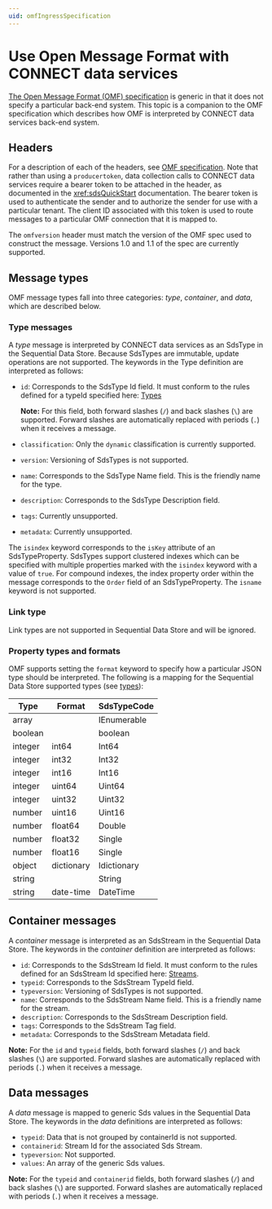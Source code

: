 ```yaml
---
uid: omfIngressSpecification
---
```


# Use Open Message Format with CONNECT data services

[The Open Message Format (OMF) specification](https://docs.aveva.com/bundle/omf) is generic in that it does not specify a particular back-end system. This topic is a companion to the OMF specification which describes how OMF is interpreted by CONNECT data services back-end system.

## Headers

For a description of each of the headers, see [OMF specification](https://docs.aveva.com/bundle/omf). Note that rather than using a ``producertoken``, data collection calls to CONNECT data services require a bearer token to be attached in the header, as documented in the <xref:sdsQuickStart> documentation. The bearer token is used to authenticate the sender and to authorize the sender for use with a particular tenant. The client ID associated with this token is used to route messages to a particular OMF connection that it is mapped to.

The ``omfversion`` header must match the version of the OMF spec used to construct the message. Versions 1.0 and 1.1 of the spec are currently supported.

## Message types

OMF message types fall into three categories: *type*, *container*, and *data*, which are described below.

### Type messages

A *type* message is interpreted by CONNECT data services as an SdsType in the Sequential Data Store. Because SdsTypes are immutable, update operations are not supported. The keywords in the Type definition are interpreted as follows:

- ``id``: Corresponds to the SdsType Id field. It must conform to the rules defined for a typeId specified here: [Types](xref:sdsTypes)

   **Note:** For this field, both forward slashes (`/`) and back slashes (`\`) are supported. Forward slashes are automatically replaced with periods (`.`) when it receives a message.

- ``classification``: Only the ``dynamic`` classification is currently supported.

- ``version``: Versioning of SdsTypes is not supported.

- ``name``: Corresponds to the SdsType Name field. This is the friendly name for the type.

- ``description``: Corresponds to the SdsType Description field.

- ``tags``: Currently unsupported.

- ``metadata``: Currently unsupported.

The ``isindex`` keyword corresponds to the ``isKey`` attribute of an SdsTypeProperty. SdsTypes support clustered indexes which can be specified with multiple properties marked with the ``isindex`` keyword with a value of ``true``. For compound indexes, the index property order within the message corresponds to the ``Order`` field of an SdsTypeProperty. The ``isname`` keyword is not supported.

### Link type

Link types are not supported in Sequential Data Store and will be ignored.

### Property types and formats

OMF supports setting the ``format`` keyword to specify how a particular JSON type should be interpreted. The following is a mapping for the Sequential Data Store supported types (see [types](xref:sdsTypes)):

Type     | Format     | SdsTypeCode
-------- | ---------- | -----------
array    |            | IEnumerable
boolean  |            | boolean
integer  | int64      | Int64
integer  | int32      | Int32
integer  | int16      | Int16
integer  | uint64     | Uint64
integer  | uint32     | Uint32
number   | uint16     | Uint16
number   | float64    | Double
number   | float32    | Single
number   | float16    | Single
object   | dictionary | Idictionary
string   |            | String
string   | date-time  | DateTime

## Container messages

A *container* message is interpreted as an SdsStream in the Sequential Data Store. The keywords in the *container* definition are interpreted as follows:

- ``id``: Corresponds to the SdsStream Id field. It must conform to the rules defined for an SdsStream Id specified here: [Streams](xref:sdsStreams#streams).
- ``typeid``: Corresponds to the SdsStream TypeId field.
- ``typeversion``: Versioning of SdsTypes is not supported.
- ``name``: Corresponds to the SdsStream Name field. This is a friendly name for the stream.
- ``description``: Corresponds to the SdsStream Description field.
- ``tags``: Corresponds to the SdsStream Tag field.
- ``metadata``: Corresponds to the SdsStream Metadata field.

**Note:** For the `id` and `typeid` fields, both forward slashes (`/`) and back slashes (`\`) are supported. Forward slashes are automatically replaced with periods (`.`) when it receives a message.

## Data messages

A *data* message is mapped to generic Sds values in the Sequential Data Store. The keywords in the *data* definitions are interpreted as follows:

- ``typeid``: Data that is not grouped by containerId is not supported.
- ``containerid``: Stream Id for the associated Sds Stream.
- ``typeversion``: Not supported.
- ``values``: An array of the generic Sds values.

**Note:** For the `typeid` and `containerid` fields, both forward slashes (`/`) and back slashes (`\`) are supported. Forward slashes are automatically replaced with periods (`.`) when it receives a message.
